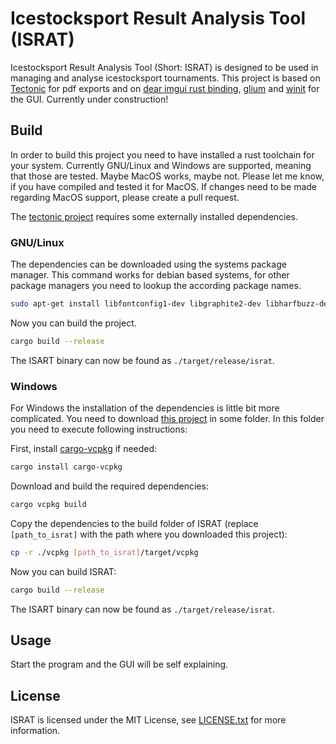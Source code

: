 # Icestocksport Result Analysis Tool (ISRAT)

Icestocksport Result Analysis Tool (Short: ISRAT) is designed to be used in managing and analyse icestocksport
tournaments.
This project is based on [Tectonic](https://github.com/tectonic-typesetting/tectonic) for pdf exports and on [dear imgui rust binding](https://github.com/imgui-rs/imgui-rs), [glium](https://github.com/glium/glium) and [winit](https://github.com/rust-windowing/winit) for the GUI.
Currently under construction!

## Build

In order to build this project you need to have installed a rust toolchain for your system. Currently GNU/Linux and Windows are supported, meaning that those are tested. Maybe MacOS works, maybe not. Please let me know, if you have compiled and tested it for MacOS. If changes need to be made regarding MacOS support, please create a pull request.

The [tectonic project](https://github.com/tectonic-typesetting/tectonic) requires some externally installed dependencies.

### GNU/Linux

The dependencies can be downloaded using the systems package manager. This command works for debian based systems, for other package managers you need to lookup the according package names. 

```sh
sudo apt-get install libfontconfig1-dev libgraphite2-dev libharfbuzz-dev libicu-dev libssl-dev zlib1g-dev
```

Now you can build the project.

```sh
cargo build --release
```

The ISART binary can now be found as `./target/release/israt`.
### Windows
For Windows the installation of the dependencies is little bit more complicated.
You need to download [this project](https://github.com/tectonic-typesetting/tectonic) in some folder. In this folder you need to execute following instructions:

First, install [cargo-vcpkg](https://crates.io/crates/cargo-vcpkg) if needed:
```sh
cargo install cargo-vcpkg
```

Download and build the required dependencies:
```sh
cargo vcpkg build
```

Copy the dependencies to the build folder of ISRAT (replace `[path_to_israt]` with the path where you downloaded this project):

```sh
cp -r ./vcpkg [path_to_israt]/target/vcpkg
```

Now you can build ISRAT:

```sh
cargo build --release
```

The ISART binary can now be found as `./target/release/israt`.

## Usage

Start the program and the GUI will be self explaining.

## License
ISRAT is licensed under the MIT License, see [LICENSE.txt](https://github.com/Explosiontime202/ISRAT/blob/master/LICENSE.txt) for more information.
